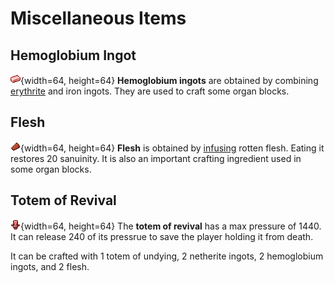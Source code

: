 # Miscellaneous Items

## Hemoglobium Ingot

![Hemoglobium Ingot](./hemoglobium_ingot.png){width=64, height=64}
**Hemoglobium ingots** are obtained by combining [erythrite](../ores/erythrite) and iron ingots. They are used to craft some organ blocks.

## Flesh

![Flesh](./flesh.png){width=64, height=64}
**Flesh** is obtained by [infusing](../organ-block/ventricle#infusion) rotten flesh. Eating it restores 20 sanuinity. It is also an important crafting ingredient used in some organ blocks.

## Totem of Revival

![Totem of Revival](./totem_of_revival.png){width=64, height=64}
The **totem of revival** has a max pressure of 1440. It can release 240 of its pressrue to save the player holding it from death.

It can be crafted with 1 totem of undying, 2 netherite ingots, 2 hemoglobium ingots, and 2 flesh.
